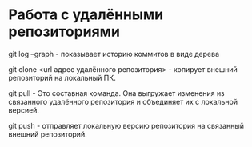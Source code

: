 # Работа с удалёнными репозиториями

git log –graph - показывает историю коммитов в виде дерева


git clone <url адрес удалённого репозитория> - копирует внешний репозиторий на локальный ПК.

git pull - Это составная команда. Она выгружает изменения из связанного удалённого репозитория и объединяет их с локальной версией.

git push - отправляет локальную версию репозитория на связанный внешний репозиторий.
